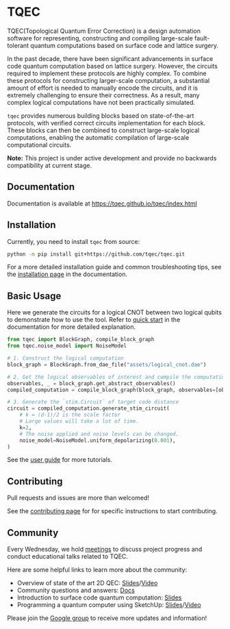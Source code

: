 # TQEC

TQEC(Topological Quantum Error Correction) is a design automation software for representing,
constructing and compiling large-scale fault-tolerant quantum computations based on surface code and lattice surgery.

In the past decade, there have been significant advancements in surface code quantum computation based on lattice surgery.
However, the circuits required to implement these protocols are highly complex. To combine these protocols for constructing larger-scale computation,
a substantial amount of effort is needed to manually encode the circuits, and it is extremely challenging to ensure their correctness.
As a result, many complex logical computations have not been practically simulated.

`tqec` provides numerous building blocks based on state-of-the-art protocols, with verified correct circuits implementation for each block.
These blocks can then be combined to construct large-scale logical computations, enabling the automatic compilation of large-scale computational circuits.

**Note:** This project is under active development and provide no backwards compatibility at current stage.

## Documentation

Documentation is available at <https://tqec.github.io/tqec/index.html>

## Installation

Currently, you need to install `tqec` from source:

```sh
python -m pip install git+https://github.com/tqec/tqec.git
```

For a more detailed installation guide and common troubleshooting tips, see the [installation page](https://tqec.github.io/tqec/user_guide/installation.html) in the documentation.

## Basic Usage

Here we generate the circuits for a logical CNOT between two logical qubits to demonstrate how to use the tool.
Refer to [quick start](https://tqec.github.io/tqec/user_guide/quick_start.html) in the documentation for more detailed explanation.

```py
from tqec import BlockGraph, compile_block_graph
from tqec.noise_model import NoiseModel

# 1. Construct the logical computation
block_graph = BlockGraph.from_dae_file("assets/logical_cnot.dae")

# 2. Get the logical observables of interest and compile the computation
observables, _ = block_graph.get_abstract_observables()
compiled_computation = compile_block_graph(block_graph, observables=[observables[1]])

# 3. Generate the `stim.Circuit` of target code distance
circuit = compiled_computation.generate_stim_circuit(
    # k = (d-1)/2 is the scale factor
    # Large values will take a lot of time.
    k=2,
    # The noise applied and noise levels can be changed.
    noise_model=NoiseModel.uniform_depolarizing(0.001),
)
```

See the [user guide](https://tqec.github.io/tqec/user_guide/index.html) for more tutorials.

## Contributing

Pull requests and issues are more than welcomed!

See the [contributing page](https://tqec.github.io/tqec/contributor_guide.html) for for specific instructions to start contributing.

## Community

Every Wednesday, we hold [meetings](https://calendar.google.com/calendar/event?action=TEMPLATE&tmeid=Mmw3NHVqZjRvaWo0bzl2bWtpamE0cmV0NzJfMjAyNDEwMzBUMTUzMDAwWiBhdXN0aW5nZm93bGVyQG0&tmsrc=austingfowler%40gmail.com&scp=ALL) to discuss project progress and conduct educational talks related to TQEC.

Here are some helpful links to learn more about the community:

- Overview of state of the art 2D QEC: [Slides](https://docs.google.com/presentation/d/1xYBfkVMpA1YEVhpgTZpKvY8zeOO1VyHmRWvx_kDJEU8/edit?usp=sharing)/[Video](https://www.youtube.com/watch?v=aUtH7wdwBAM&t=2s)
- Community questions and answers: [Docs](https://docs.google.com/document/d/1VRBPU5eMGVEcxzgHccd98Ooa7geHGRWJoN_fdB1VClM/edit?usp=sharing)
- Introduction to surface code quantum computation: [Slides](https://docs.google.com/presentation/d/1GxGD9kzDYJA6X47BXGII2qjDVVoub5BsSVrGHRZINO4/edit?usp=sharing)
- Programming a quantum computer using SketchUp: [Slides](https://docs.google.com/presentation/d/1MjFuODipnmF-jDstEnQrqbsOtbSKZyPsuTOMo8wpSJc/edit#slide=id.p)/[Video](https://drive.google.com/file/d/1o1LMiidtYDcVoEFZXsJPb7XdTkZ83VFX/view?usp=drive_link)

Please join the [Google group](https://groups.google.com/g/tqec-design-automation) to receive more updates and information!